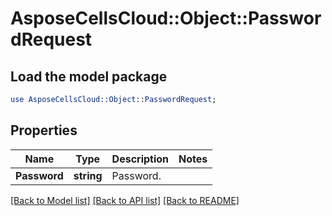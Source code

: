 # AsposeCellsCloud::Object::PasswordRequest 

## Load the model package
```perl
use AsposeCellsCloud::Object::PasswordRequest;
```

## Properties
Name | Type | Description | Notes
------------ | ------------- | ------------- | -------------
**Password** | **string** | Password. |  

[[Back to Model list]](../README.md#documentation-for-models) [[Back to API list]](../README.md#documentation-for-api-endpoints) [[Back to README]](../README.md)

